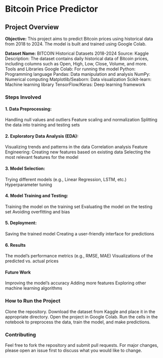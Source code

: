 <h1>Bitcoin Price Predictor</h1>
<h2>Project Overview</h2>
<b>Objective:</b> This project aims to predict Bitcoin prices using historical data from 2018 to 2024. The model is built and trained using Google Colab.

<b>Dataset
Name:</b> BITCOIN Historical Datasets 2018-2024
Source: Kaggle
Description: The dataset contains daily historical data of Bitcoin prices, including columns such as Open, High, Low, Close, Volume, and more.
Tools and Libraries
Google Colab: For running the model
Python: Programming language
Pandas: Data manipulation and analysis
NumPy: Numerical computing
Matplotlib/Seaborn: Data visualization
Scikit-learn: Machine learning library
TensorFlow/Keras: Deep learning framework

<h3>Steps Involved</h3>

<h4>1. Data Preprocessing:</h4>
Handling null values and outliers
Feature scaling and normalization
Splitting the data into training and testing sets

<h4>2. Exploratory Data Analysis (EDA):</h4>  
Visualizing trends and patterns in the data
Correlation analysis
Feature Engineering:
Creating new features based on existing data
Selecting the most relevant features for the model

<h4>3. Model Selection:</h4>  
Trying different models (e.g., Linear Regression, LSTM, etc.)
Hyperparameter tuning

<h4>4. Model Training and Testing:</h4>
Training the model on the training set
Evaluating the model on the testing set
Avoiding overfitting and bias

<h4>5. Deployment:</h4>
Saving the trained model
Creating a user-friendly interface for predictions

<h4>6. Results </h4>
The model’s performance metrics (e.g., RMSE, MAE)
Visualizations of the predicted vs. actual prices

<h4>Future Work</h4>
Improving the model’s accuracy
Adding more features
Exploring other machine learning algorithms

<h3>How to Run the Project</h3>
Clone the repository.
Download the dataset from Kaggle and place it in the appropriate directory.
Open the project in Google Colab.
Run the cells in the notebook to preprocess the data, train the model, and make predictions.

<h3>Contributing</h3>
Feel free to fork the repository and submit pull requests. For major changes, please open an issue first to discuss what you would like to change.

